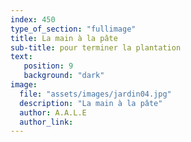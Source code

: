 ```yaml
---
index: 450
type_of_section: "fullimage"
title: La main à la pâte
sub-title: pour terminer la plantation
text:
   position: 9
   background: "dark"
image:
  file: "assets/images/jardin04.jpg"
  description: "La main à la pâte"
  author: A.A.L.E
  author_link: 
---
```


